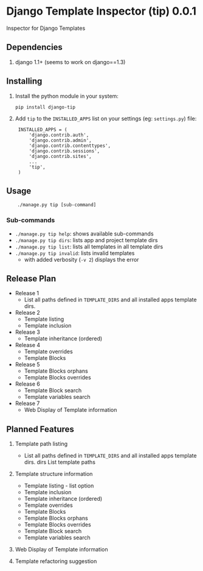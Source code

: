 # Django Template Inspector (tip) 0.0.1

Inspector for Django Templates

## Dependencies

1. django 1.1+ (seems to work on django==1.3)

## Installing

1. Install the python module in your system:

    `pip install django-tip`

2. Add `tip` to the `INSTALLED_APPS` list on your settings (eg: `settings.py`) file:

        INSTALLED_APPS = (
            'django.contrib.auth',
            'django.contrib.admin',
            'django.contrib.contenttypes',
            'django.contrib.sessions',
            'django.contrib.sites',
            ...
            'tip',
        )

## Usage

        ./manage.py tip [sub-command]

### Sub-commands

* `./manage.py tip help`: shows available sub-commands
* `./manage.py tip dirs`: lists app and project template dirs
* `./manage.py tip list`: lists all templates in all template dirs
* `./manage.py tip invalid`: lists invalid templates
    * with added verbosity (`-v 2`) displays the error

## Release Plan

* Release 1
    * List all paths defined in `TEMPLATE_DIRS` and all installed apps template dirs.
* Release 2
    * Template listing
    * Template inclusion
* Release 3
    * Template inheritance (ordered)
* Release 4
    * Template overrides
    * Template Blocks
* Release 5
    * Template Blocks orphans
    * Template Blocks overrides
* Release 6
    * Template Block search
    * Template variables search
* Release 7
    * Web Display of Template information

## Planned Features

1. Template path listing
    * List all paths defined in `TEMPLATE_DIRS` and all installed apps template dirs.
    dirs    List template paths

2. Template structure information
    * Template listing - list option
    * Template inclusion
    * Template inheritance (ordered)
    * Template overrides
    * Template Blocks
    * Template Blocks orphans
    * Template Blocks overrides
    * Template Block search
    * Template variables search
3. Web Display of Template information
4. Template refactoring suggestion
